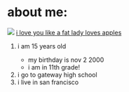 <!DOCTYPE html>
<html lang="en">
  <head>
    <title>
      anthony h
    </title>
  </head>
  <body>
    <h1>about me:</h1>
      <img src="http://cdn2-www.dogtime.com/assets/uploads/2011/01/file_23244_what-is-the-appenzeller-sennenhunde-dog-300x189.jpg">
      <a href="http://iloveyoulikeafatladylovesapples.com/">
      i love you like a fat lady loves apples</a>
    <ol start="1">
      <li>i am 15 years old</li>
      <ul>
        <li>my birthday is nov 2 2000</li>
        <li>i am in 11th grade!</li>
      </ul>
      <li>i go to gateway high school</li>
      <li>i live in san francisco</li>
    </ol>
  </body>
</html>

